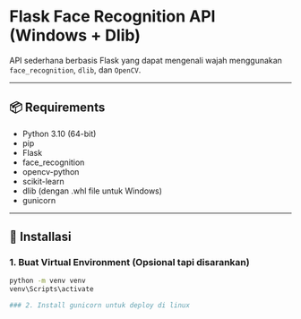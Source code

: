 # Flask Face Recognition API (Windows + Dlib)

API sederhana berbasis Flask yang dapat mengenali wajah menggunakan `face_recognition`, `dlib`, dan `OpenCV`.

---

## 📦 Requirements

- Python 3.10 (64-bit)
- pip
- Flask
- face_recognition
- opencv-python
- scikit-learn
- dlib (dengan .whl file untuk Windows)
- gunicorn

---

## 🧠 Installasi

### 1. Buat Virtual Environment (Opsional tapi disarankan)

```bash
python -m venv venv
venv\Scripts\activate

### 2. Install gunicorn untuk deploy di linux
